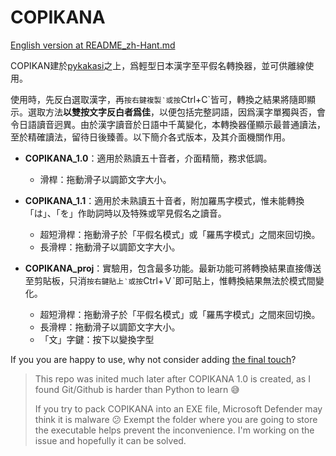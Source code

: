 # COPIKANA
[English version at README_zh-Hant.md](https://github.com/samhui96/COPIKANA/main/README.md)

COPIKAN建於[pykakasi](https://github.com/miurahr/pykakasi)之上，爲輕型日本漢字至平假名轉換器，並可供離線使用。

使用時，先反白選取漢字，再`按右鍵複製‵或按`Ctrl+C`皆可，轉換之結果將隨即顯示。選取方法**以雙按文字反白者爲佳**，以便包括完整詞語，因爲漢字單獨與否，會令日語讀音迥異。由於漢字讀音於日語中千萬變化，本轉換器僅顯示最普通讀法，至於精確讀法，留待日後臻善。以下簡介各式版本，及其介面機關作用。

- **COPIKANA_1.0**：適用於熟讀五十音者，介面精簡，務求低調。
  - 滑桿：拖動滑子以調節文字大小。

- **COPIKANA_1.1**：適用於未熟讀五十音者，附加羅馬字模式，惟未能轉換「は」、「を」作助詞時以及特殊或罕見假名之讀音。
  - 超短滑桿：拖動滑子於「平假名模式」或「羅馬字模式」之間來回切換。
  - 長滑桿：拖動滑子以調節文字大小。
    
- **COPIKANA_proj**：實驗用，包含最多功能。最新功能可將轉換結果直接傳送至剪貼板，只消`按右鍵貼上‵或按`Ctrl+Ｖ`即可貼上，惟轉換結果無法於模式間變化。
  - 超短滑桿：拖動滑子於「平假名模式」或「羅馬字模式」之間來回切換。
  - 長滑桿：拖動滑子以調節文字大小。
  - 「文」字鍵：按下以變換字型

If you you are happy to use, why not consider adding [the final touch](https://ko-fi.com/s/b8e4f06daa)?

> This repo was inited much later after COPIKANA 1.0 is created, as I found Git/Github is harder than Python to learn 😅
> 
> If you try to pack COPIKANA into an EXE file, Microsoft Defender may think it is malware 😕 Exempt the folder where you are going to store the executable helps prevent the inconvenience. I'm working on the issue and hopefully it can be solved.

